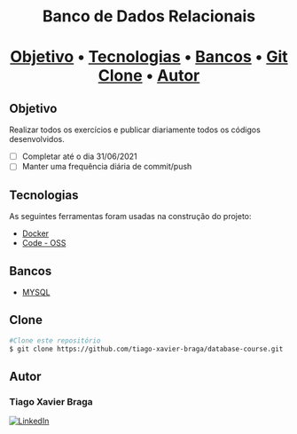 <h1 align="center">Banco de Dados Relacionais<h1>

<p align="center">
 <a href="#objetivo">Objetivo</a> •
 <a href="#tecnologias">Tecnologias</a> •
 <a href="#bancos">Bancos</a> •
 <a href="#clone">Git Clone</a> •
 <a href="#autor">Autor</a>
</p>

## Objetivo
Realizar todos os exercícios e publicar diariamente todos os códigos desenvolvidos.

- [ ] Completar até o dia 31/06/2021
- [ ] Manter uma frequência diária de commit/push

## Tecnologias

As seguintes ferramentas foram usadas na construção do projeto:

- [Docker](https://www.docker.com/)
- [Code - OSS](https://github.com/Microsoft/vscode)

## Bancos 
- [MYSQL](https://github.com/tiago-xavier-braga/Database-course/tree/master/mysql)

## Clone
```bash
#Clone este repositório
$ git clone https://github.com/tiago-xavier-braga/database-course.git
```

## Autor
### Tiago Xavier Braga
[![LinkedIn](images/linkedin.png)](https://www.linkedin.com/in/tiago-xavier-braga-1335391ab/)
